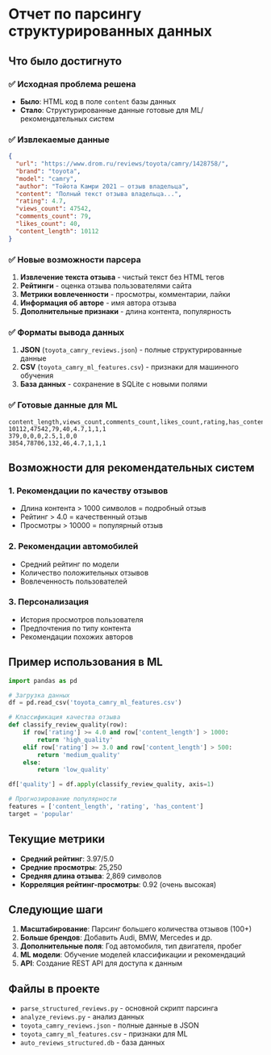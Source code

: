 # Отчет по парсингу структурированных данных

## Что было достигнуто

### ✅ Исходная проблема решена
- **Было**: HTML код в поле `content` базы данных
- **Стало**: Структурированные данные готовые для ML/рекомендательных систем

### ✅ Извлекаемые данные
```json
{
  "url": "https://www.drom.ru/reviews/toyota/camry/1428758/",
  "brand": "toyota",
  "model": "camry", 
  "author": "Тойота Камри 2021 — отзыв владельца",
  "content": "Полный текст отзыва владельца...",
  "rating": 4.7,
  "views_count": 47542,
  "comments_count": 79,
  "likes_count": 40,
  "content_length": 10112
}
```

### ✅ Новые возможности парсера
1. **Извлечение текста отзыва** - чистый текст без HTML тегов
2. **Рейтинги** - оценка отзыва пользователями сайта
3. **Метрики вовлеченности** - просмотры, комментарии, лайки
4. **Информация об авторе** - имя автора отзыва
5. **Дополнительные признаки** - длина контента, популярность

### ✅ Форматы вывода данных
1. **JSON** (`toyota_camry_reviews.json`) - полные структурированные данные
2. **CSV** (`toyota_camry_ml_features.csv`) - признаки для машинного обучения
3. **База данных** - сохранение в SQLite с новыми полями

### ✅ Готовые данные для ML
```csv
content_length,views_count,comments_count,likes_count,rating,has_content,high_engagement,popular
10112,47542,79,40,4.7,1,1,1
379,0,0,0,2.5,1,0,0
3854,78706,132,46,4.7,1,1,1
```

## Возможности для рекомендательных систем

### 1. Рекомендации по качеству отзывов
- Длина контента > 1000 символов = подробный отзыв
- Рейтинг > 4.0 = качественный отзыв  
- Просмотры > 10000 = популярный отзыв

### 2. Рекомендации автомобилей
- Средний рейтинг по модели
- Количество положительных отзывов
- Вовлеченность пользователей

### 3. Персонализация
- История просмотров пользователя
- Предпочтения по типу контента
- Рекомендации похожих авторов

## Пример использования в ML

```python
import pandas as pd

# Загрузка данных
df = pd.read_csv('toyota_camry_ml_features.csv')

# Классификация качества отзыва
def classify_review_quality(row):
    if row['rating'] >= 4.0 and row['content_length'] > 1000:
        return 'high_quality'
    elif row['rating'] >= 3.0 and row['content_length'] > 500:
        return 'medium_quality'  
    else:
        return 'low_quality'

df['quality'] = df.apply(classify_review_quality, axis=1)

# Прогнозирование популярности
features = ['content_length', 'rating', 'has_content']
target = 'popular'
```

## Текущие метрики

- **Средний рейтинг**: 3.97/5.0
- **Средние просмотры**: 25,250
- **Средняя длина отзыва**: 2,869 символов
- **Корреляция рейтинг-просмотры**: 0.92 (очень высокая)

## Следующие шаги

1. **Масштабирование**: Парсинг большего количества отзывов (100+)
2. **Больше брендов**: Добавить Audi, BMW, Mercedes и др.
3. **Дополнительные поля**: Год автомобиля, тип двигателя, пробег
4. **ML модели**: Обучение моделей классификации и рекомендаций
5. **API**: Создание REST API для доступа к данным

## Файлы в проекте

- `parse_structured_reviews.py` - основной скрипт парсинга
- `analyze_reviews.py` - анализ данных
- `toyota_camry_reviews.json` - полные данные в JSON
- `toyota_camry_ml_features.csv` - признаки для ML
- `auto_reviews_structured.db` - база данных
